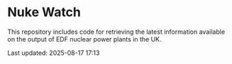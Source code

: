 # Nuke Watch

This repository includes code for retrieving the latest information available on the output of EDF nuclear power plants in the UK.

Last updated: 2025-08-17 17:13